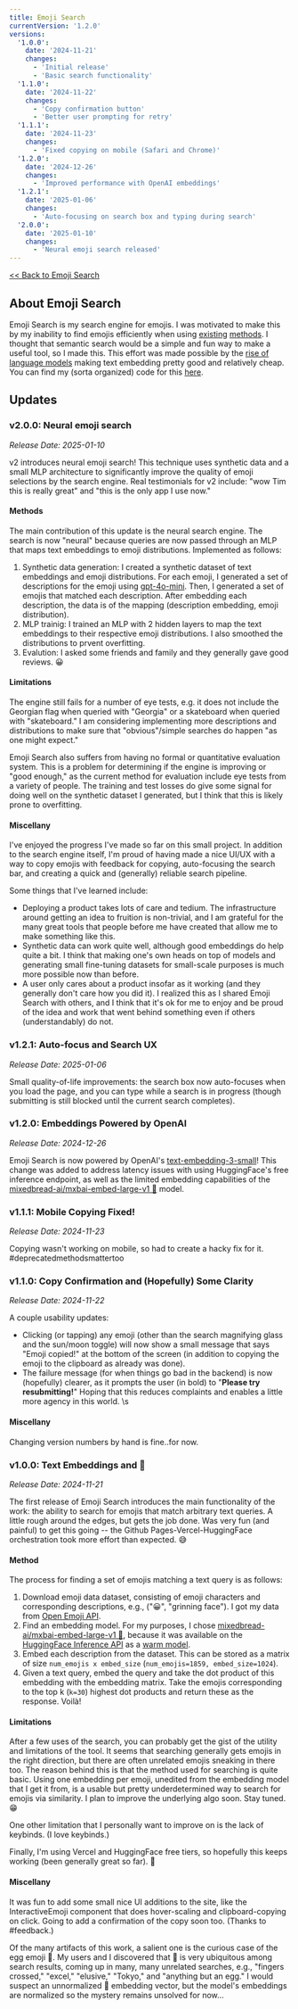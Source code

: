 ```yaml
---
title: Emoji Search
currentVersion: '1.2.0'
versions:
  '1.0.0':
    date: '2024-11-21'
    changes:
      - 'Initial release'
      - 'Basic search functionality'
  '1.1.0':
    date: '2024-11-22'
    changes:
      - 'Copy confirmation button'
      - 'Better user prompting for retry'
  '1.1.1':
    date: '2024-11-23'
    changes:
      - 'Fixed copying on mobile (Safari and Chrome)'
  '1.2.0':
    date: '2024-12-26'
    changes:
      - 'Improved performance with OpenAI embeddings'
  '1.2.1':
    date: '2025-01-06'
    changes:
      - 'Auto-focusing on search box and typing during search'
  '2.0.0':
    date: '2025-01-10'
    changes:
      - 'Neural emoji search released'
---
```


<!-- This link is the best that I can do simply. Not ideal, as it's not robust to changes, but I liked the idea of sticking to the Markdown vibe for the whole about page, so this is what we get. Overall: 7/10. -->
[<< Back to Emoji Search](https://tim0120.github.io/projects/emoji-search)

## About Emoji Search
Emoji Search is my search engine for emojis. I was motivated to make this by my inability to find emojis efficiently when using [existing](https://www.macrumors.com/how-to/search-for-emoji-iphone/) [methods](https://www.raycast.com/FezVrasta/emoji). I thought that semantic search would be a simple and fun way to make a useful tool, so I made this. This effort was made possible by the [rise of language models](https://ogshoggoth.com/lllll.png) making text embedding pretty good and relatively cheap. You can find my (sorta organized) code for this [here](https://github.com/tim0120/emoji-search).

## Updates
### v2.0.0: Neural emoji search
*Release Date: 2025-01-10*

v2 introduces neural emoji search! This technique uses synthetic data and a small MLP architecture to significantly improve the quality of emoji selections by the search engine. Real testimonials for v2 include: "wow Tim this is really great" and "this is the only app I use now."

#### Methods
The main contribution of this update is the neural search engine. The search is now "neural" because queries are now passed through an MLP that maps text embeddings to emoji distributions. Implemented as follows:
1. Synthetic data generation: I created a synthetic dataset of text embeddings and emoji distributions. For each emoji, I generated a set of descriptions for the emoji using [gpt-4o-mini](https://platform.openai.com/docs/models#gpt-4o-mini). Then, I generated a set of emojis that matched each description. After embedding each description, the data is of the mapping (description embedding, emoji distribution).
2. MLP trainig: I trained an MLP with 2 hidden layers to map the text embeddings to their respective emoji distributions. I also smoothed the distributions to prvent overfitting.
3. Evalution: I asked some friends and family and they generally gave good reviews. 😀 

#### Limitations
The engine still fails for a number of eye tests, e.g. it does not include the Georgian flag when queried with "Georgia" or a skateboard when queried with "skateboard." I am considering implementing more descriptions and distributions to make sure that "obvious"/simple searches do happen "as one might expect."

Emoji Search also suffers from having no formal or quantitative evaluation system. This is a problem for determining if the engine is improving or "good enough," as the current method for evaluation include eye tests from a variety of people. The training and test losses do give some signal for doing well on the synthetic dataset I generated, but I think that this is likely prone to overfitting.

#### Miscellany
I've enjoyed the progress I've made so far on this small project. In addition to the search engine itself, I'm proud of having made a nice UI/UX with a way to copy emojis with feedback for copying, auto-focusing the search bar, and creating a quick and (generally) reliable search pipeline.

Some things that I've learned include:
- Deploying a product takes lots of care and tedium. The infrastructure around getting an idea to fruition is non-trivial, and I am grateful for the many great tools that people before me have created that allow me to make something like this.
- Synthetic data can work quite well, although good embeddings do help quite a bit. I think that making one's own heads on top of models and generating small fine-tuning datasets for small-scale purposes is much more possible now than before.
- A user only cares about a product insofar as it working (and they generally don't care how you did it). I realized this as I shared Emoji Search with others, and I think that it's ok for me to enjoy and be proud of the idea and work that went behind something even if others (understandably) do not.

### v1.2.1: Auto-focus and Search UX
*Release Date: 2025-01-06*

Small quality-of-life improvements: the search box now auto-focuses when you load the page, and you can type while a search is in progress (though submitting is still blocked until the current search completes).

### v1.2.0: Embeddings Powered by OpenAI
*Release Date: 2024-12-26*

Emoji Search is now powered by OpenAI's [text-embedding-3-small](https://platform.openai.com/docs/guides/embeddings/)! This change was added to address latency issues with using HuggingFace's free inference endpoint, as well as the limited embedding capabilities of the [mixedbread-ai/mxbai-embed-large-v1 🍞](https://huggingface.co/mixedbread-ai/mxbai-embed-large-v1) model. 

### v1.1.1: Mobile Copying Fixed!
*Release Date: 2024-11-23*

Copying wasn't working on mobile, so had to create a hacky fix for it. #deprecatedmethodsmattertoo

### v1.1.0: Copy Confirmation and (Hopefully) Some Clarity
*Release Date: 2024-11-22*

A couple usability updates:
- Clicking (or tapping) any emoji (other than the search magnifying glass and the sun/moon toggle) will now show a small message that says "Emoji copied!" at the bottom of the screen (in addition to copying the emoji to the clipboard as already was done).
- The failure message (for when things go bad in the backend) is now (hopefully) clearer, as it prompts the user (in bold) to "**Please try resubmitting!**" Hoping that this reduces complaints and enables a little more agency in this world. \s

#### Miscellany
Changing version numbers by hand is fine..for now.

### v1.0.0: Text Embeddings and 🥚
*Release Date: 2024-11-21*

The first release of Emoji Search introduces the main functionality of the work: the ability to search for emojis that match arbitrary text queries. A little rough around the edges, but gets the job done. Was very fun (and painful) to get this going -- the Github Pages-Vercel-HuggingFace orchestration took more effort than expected. 😅

#### Method
The process for finding a set of emojis matching a text query is as follows:
1. Download emoji data dataset, consisting of emoji characters and corresponding descriptions, e.g., ("😀", "grinning face"). I got my data from [Open Emoji API](https://emoji-api.com/).
2. Find an embedding model. For my purposes, I chose [mixedbread-ai/mxbai-embed-large-v1 🍞](https://huggingface.co/mixedbread-ai/mxbai-embed-large-v1), because it was available on the [HuggingFace Inference API](https://huggingface.co/docs/api-inference/en/index) as a [warm model](https://huggingface.co/docs/api-inference/supported-models).
3. Embed each description from the dataset. This can be stored as a matrix of size `num_emojis x embed_size` (`num_emojis=1859, embed_size=1024`).
4. Given a text query, embed the query and take the dot product of this embedding with the embedding matrix. Take the emojis corresponding to the top k (`k=30`) highest dot products and return these as the response. Voilà!

#### Limitations
After a few uses of the search, you can probably get the gist of the utility and limitations of the tool. It seems that searching generally gets emojis in the right direction, but there are often unrelated emojis sneaking in there too. The reason behind this is that the method used for searching is quite basic. Using one embedding per emoji, unedited from the embedding model that I get it from, is a usable but pretty underdetermined way to search for emojis via similarity. I plan to improve the underlying algo soon. Stay tuned. 😁

One other limitation that I personally want to improve on is the lack of keybinds. (I love keybinds.)

Finally, I'm using Vercel and HuggingFace free tiers, so hopefully this keeps working (been generally great so far). 🤞

#### Miscellany
It was fun to add some small nice UI additions to the site, like the InteractiveEmoji component that does hover-scaling and clipboard-copying on click. Going to add a confirmation of the copy soon too. (Thanks to #feedback.)

Of the many artifacts of this work, a salient one is the curious case of the egg emoji 🥚. My users and I discovered that 🥚 is very ubiquitous among search results, coming up in many, many unrelated searches, e.g., "fingers crossed," "excel," "elusive," "Tokyo," and "anything but an egg." I would suspect an unnormalized 🥚 embedding vector, but the model's embeddings are normalized so the mystery remains unsolved for now...
